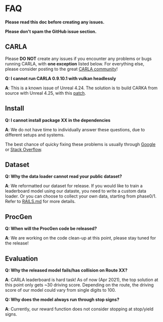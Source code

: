 # FAQ

**Please read this doc before creating any issues.**

**Please don't spam the GitHub issue section.**

## CARLA
Please **DO NOT** create any issues if you encounter any problems or bugs running CARLA, with **one exception** listed below. 
For everything else, please consider posting to the great [CARLA community](https://github.com/carla-simulator/carla/)!

**Q: I cannot run CARLA 0.9.10.1 with vulkan headlessly**

**A**: This is a known issue of Unreal 4.24. The solution is to build CARKA 
from source with Unreal 4.25, with this [patch](https://github.com/carla-simulator/carla/issues/3214#issuecomment-769140155).

## Install

**Q: I cannot install package XX in the dependencies**

**A**: We do not have time to individually answer these questions, due to different setups and systems.

The best chance of quicky fixing these problems is usually through [Google](https://www.google.com/) or [Stack Overflow](https://stackoverflow.com/).

## Dataset

**Q: Why the data loader cannot read your public dataset?**

**A**: We reformatted our dataset for release. If you would like to train a leaderboard model using our dataste, you need to write a custom data loader.
Or you can choose to collect your own data, starting from phase0/1. Refer to [RAILS.md](RAILS.md) for more details. 

## ProcGen

**Q: When will the ProcGen code be released?**

**A**: We are working on the code clean-up at this point, please stay tuned for the release!

## Evaluation

**Q: Why the released model fails/has collision on Route XX?**

**A**: CARLA leaderboard is hard task! As of now (Apr 2021), the top solution at this point only gets ~30 driving score. 
Depending on the route, the driving score of our model could vary from single digits to 100.

**Q: Why does the model always run through stop signs?**

**A**: Currently, our reward function does not consider stopping at stop/yield signs. 



